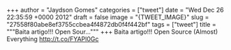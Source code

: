 
+++
author = "Jaydson Gomes"
categories = ["tweet"]
date = "Wed Dec 26 22:35:59 +0000 2012"
draft = false
image = "{TWEET_IMAGE}"
slug = "27558f80abe8ef3755ccbea4f4872db0f4f442bf"
tags = ["tweet"]
title = """Baita artigo!!! Open Sour..."""
+++
Baita artigo!!! Open Source (Almost) Everything http://t.co/FYAPl0Gc
